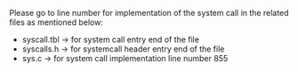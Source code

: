 Please go to line number for implementation of the system call in the related files as mentioned below:

* syscall.tbl -> for system call entry end of the file 
* syscalls.h -> for systemcall header entry end of the file 
* sys.c -> for system call implementation line number 855 
